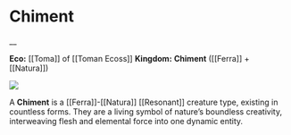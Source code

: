 # Chiment
__

<!--**Bin:**  
**Basin:**-->
**Eco:** [[Toma]] of [[Toman Ecoss]]
**Kingdom:** **Chiment** ([[Ferra]] + [[Natura]])

<img src="wiki_images/.png"><i></i></img>

A **Chiment** is a [[Ferra]]-[[Natura]] [[Resonant]] creature type, existing in countless forms. They are a living symbol of nature’s boundless creativity, interweaving flesh and elemental force into one dynamic entity.

